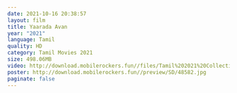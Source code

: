 ```yaml
---
date: 2021-10-16 20:38:57
layout: film
title: Yaarada Avan
year: "2021"
language: Tamil
quality: HD
category: Tamil Movies 2021
size: 498.06MB
video: http://download.mobilerockers.fun//files/Tamil%202021%20Collection/Yaarada%20Avan%20(2021)/Yaarada%20Avan%20(2021)%20Full%20Movies/Yaarada%20Avan%20(2021)%20HDRip/Yaarada%20Avan%20(2021)%20HDRip%20Single%20Part.mp4
poster: http://download.mobilerockers.fun//preview/SD/48582.jpg
paginate: false
---
```

